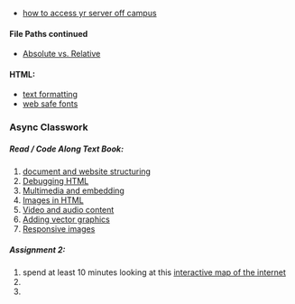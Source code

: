 * [how to access yr server off campus](https://fm.hunter.cuny.edu/resources/support/accessing-your-undergraduate-home-directory/)
#### File Paths continued
* [Absolute vs. Relative](https://www.coffeecup.com/help/articles/absolute-vs-relative-pathslinks/)

#### HTML:
* [text formatting](https://www.w3schools.com/css/css_text.asp)
* [web safe fonts](https://www.w3schools.com/cssref/css_websafe_fonts.php)


### Async Classwork
##### Read / Code Along Text Book:
1. [document and website structuring](https://developer.mozilla.org/en-US/docs/Learn/HTML/Introduction_to_HTML/Document_and_website_structure)
2. [Debugging HTML](https://developer.mozilla.org/en-US/docs/Learn/HTML/Introduction_to_HTML/Debugging_HTML)
3. [Multimedia and embedding](https://developer.mozilla.org/en-US/docs/Learn/HTML/Multimedia_and_embedding)
4. [Images in HTML](https://developer.mozilla.org/en-US/docs/Learn/HTML/Multimedia_and_embedding/Images_in_HTML)
5. [Video and audio content](https://developer.mozilla.org/en-US/docs/Learn/HTML/Multimedia_and_embedding/Video_and_audio_content)
6. [Adding vector graphics](https://developer.mozilla.org/en-US/docs/Learn/HTML/Multimedia_and_embedding/Adding_vector_graphics_to_the_Web)
7. [Responsive images](https://developer.mozilla.org/en-US/docs/Learn/HTML/Multimedia_and_embedding/Responsive_images)

##### Assignment 2:
1. spend at least 10 minutes looking at this [interactive map of the internet](http://internet-map.net/)
2.
3.
